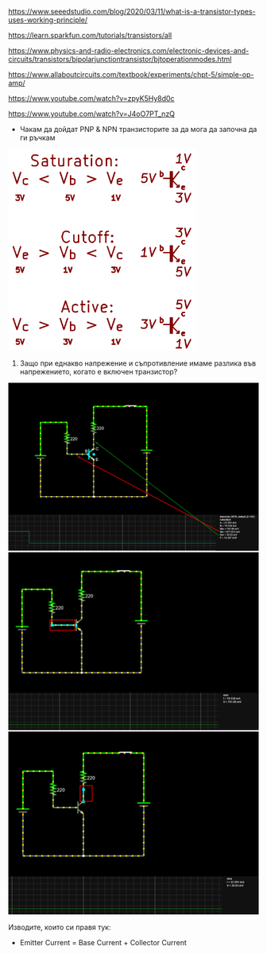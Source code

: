 https://www.seeedstudio.com/blog/2020/03/11/what-is-a-transistor-types-uses-working-principle/

https://learn.sparkfun.com/tutorials/transistors/all

https://www.physics-and-radio-electronics.com/electronic-devices-and-circuits/transistors/bipolarjunctiontransistor/bjtoperationmodes.html



https://www.allaboutcircuits.com/textbook/experiments/chpt-5/simple-op-amp/

https://www.youtube.com/watch?v=zpyK5Hy8d0c

https://www.youtube.com/watch?v=J4oO7PT_nzQ



- Чакам да дойдат PNP & NPN транзисторите за да мога да започна да ги ръчкам





<img src="..\Pictures\image-20220516210442021.png" alt="image-20220516210442021" style="zoom:67%;" />

1. Защо при еднакво напрежение и съпротивление имаме разлика във напрежението, когато е включен транзистор?

<img src="..\Pictures\image-20220519015824374.png" alt="image-20220519015824374" style="zoom: 67%;" />

<img src="..\Pictures\image-20220519020023113.png" alt="image-20220519020023113" style="zoom:67%;" />

<img src="..\Pictures\image-20220519020035973.png" alt="image-20220519020035973" style="zoom:67%;" />

Изводите, които си правя тук:

- Emitter Current = Base Current + Collector Current
